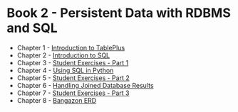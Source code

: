 # Book 2 - Persistent Data with RDBMS and SQL

* Chapter 1 - [Introduction to TablePlus](./chapters/TABLEPLUS_INTRO.md)
* Chapter 2 - [Introduction to SQL](./chapters/SQL_INTRO.md)
* Chapter 3 - [Student Exercises - Part 1](./chapters/STUDENT_EXERCISES_TABLES.md)
* Chapter 4 - [Using SQL in Python](./chapters/PYTHON_SQL.md)
* Chapter 5 - [Student Exercises - Part 2](./chapters/STUDENT_EXERCISES_SQL.md)
* Chapter 6 - [Handling Joined Database Results](./chapters/JOINING_DATA_IN_PYTHON.md)
* Chapter 7 - [Student Exercises - Part 3](./chapters/JOINED_STUDENT_EXERCISES.md)
* Chapter 8 - [Bangazon ERD](./chapters/BANGAZON_ERD.md)

